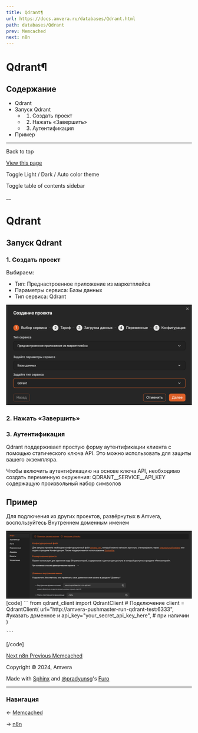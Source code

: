 ```yaml
---
title: Qdrant¶
url: https://docs.amvera.ru/databases/Qdrant.html
path: databases/Qdrant
prev: Memcached
next: n8n
---
```


# Qdrant¶

## Содержание

- Qdrant
- Запуск Qdrant
  - 1. Создать проект
  - 2. Нажать «Завершить»
  - 3. Аутентификация
- Пример

---

Back to top

[ View this page ](<../_sources/databases/Qdrant.md.txt> "View this page")

Toggle Light / Dark / Auto color theme

Toggle table of contents sidebar

__

# Qdrant

## Запуск Qdrant

### 1\. Создать проект

Выбираем:
* Тип: Преднастроенное приложение из маркетплейса
* Параметры сервиса: Базы данных
* Тип сервиса: Qdrant

![qdrant-create](images/qdrant-create.png)

### 2\. Нажать «Завершить»

### 3\. Аутентификация

Qdrant поддерживает простую форму аутентификации клиента с помощью статического ключа API. Это можно использовать для защиты вашего экземпляра.

Чтобы включить аутентификацию на основе ключа API, необходимо создать переменную окружения: QDRANT__SERVICE__API_KEY содержащую произвольный набор символов

## Пример

Для подлючения из других проектов, развёрнутых в Amvera, воспользуйтесь Внутреннем доменным именем

![qdrant-domain](images/qdrant-domain.jpg)
[code] 
    ```
    from qdrant_client import QdrantClient
    # Подключение
    client = QdrantClient(
        url="http://amvera-pushmaster-run-qdrant-test:6333", #указать доменное и
        api_key="your_secret_api_key_here", # при наличии
    )
    
    ```
    
[/code]

[ Next n8n ](../marketplace/n8n.md) [ Previous Memcached ](memcached.md)

Copyright © 2024, Amvera 

Made with [Sphinx](<https://www.sphinx-doc.org/>) and [@pradyunsg](<https://pradyunsg.me>)'s [Furo](<https://github.com/pradyunsg/furo>)


---

### Навигация

← [Memcached](memcached.md)

→ [n8n](marketplace/n8n.md)
